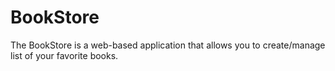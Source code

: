 # BookStore
The BookStore is a web-based application that allows you to create/manage list of your favorite books.
